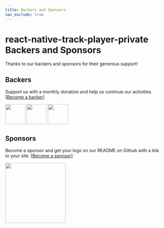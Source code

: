 ```yaml
---
title: Backers and Sponsors
nav_exclude: true
---
```


# react-native-track-player-private Backers and Sponsors

Thanks to our backers and sponsors for their generous support!

## Backers

Support us with a monthly donation and help us continue our activities. [[Become a backer](https://github.com/sponsors/DoubleSymmetry)]

<a href="https://github.com/drplauska" target="_blank"><img src="https://avatars.githubusercontent.com/u/10409285?v=4" width="64"></a>
<a href="https://github.com/brianshano" target="_blank"><img src="https://avatars.githubusercontent.com/u/5247913?v=4" width="64"></a>
<a href="https://github.com/dimadeveatii" target="_blank"><img src="https://avatars.githubusercontent.com/u/2014771?v=4" width="64"></a>

## Sponsors

Become a sponsor and get your logo on our README on Github with a link to your site. [[Become a sponsor](https://github.com/sponsors/DoubleSymmetry)]

<a href="http://radio.garden/" target="_blank"><img src="https://avatars.githubusercontent.com/u/271885?v=4" width="192"></a>
